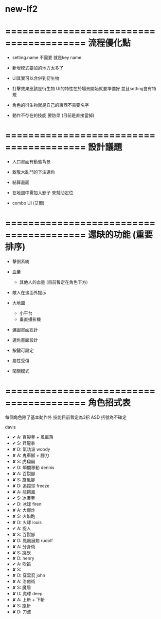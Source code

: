 # new-lf2

========================================
流程優化點
========================================

- setting.name 不需要 就是key name

- 新增模式要加的地方太多了

- UI其實可以合併到衍生物

- 打擊效果應該是衍生物 UI的特性在於場景開始就要準備好 並且setting會有特規

- 角色的衍生物就是自己的東西不需要名字

- 動作不存在的技能 要防呆 (目前是直接當掉)

========================================
設計議題
========================================

- 入口畫面有動態背景

- 致敬大亂鬥的下注選角

- 結算畫面

- 在地圖中需加入影子 來幫助定位

- combo UI (艾爾)

========================================
還缺的功能 (重要排序)
========================================

- 擊倒系統

- 血量
    - 其他人的血量 (目前暫定在角色下方)

- 敵人在畫面外提示

- 大地圖
    - 小平台
    - 垂直攝影機

- 選圖畫面設計
- 選角畫面設計

- 按鍵可設定
- 屬性受傷
- 闖關模式

========================================
角色招式表
========================================
每個角色除了基本動作外 技能目前暫定為3招 ASD
括號為不確定

davis
- ✔ A: 百裂拳 + 風車落
- ✔ S: 昇龍拳
- ✘ D: 氣功波
woody
- ✘ A: 鬼車腳 + 腳刀
- ✘ S: 虎翔霸
- ✔ D: 瞬間移動
dennis
- ✘ A: 百裂腳
- ✘ S: 旋風腳
- ✘ D: 追蹤球
freeze
- ✘ A: 龍捲風
- ✔ S: 冰瀑拳
- ✔ D: 冰球
firen
- ✘ A: 大爆炸
- ✘ S: 火焰跑
- ✘ D: 火球
louis
- ✔ A: 捉人
- ✘ S: 百裂腳
- ✘ D: 鳳凰展翅
rudolf
- ✘ A: 分身術
- ✘ S: 跳砍
- ✘ D: 
henry
- ✔ A: 吹笛
- ✘ S: 
- ✘ D: 穿雲箭
john
- ✘ A: 治癒術
- ✘ S: 魔盾
- ✘ D: 魔球
deep
- ✘ A: 上斬 + 下斬
- ✘ S: 跑斬
- ✘ D: 刀波
















